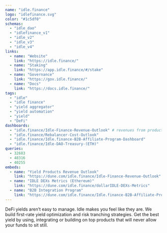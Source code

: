 ```yaml
---
name: "idle.finance"
logo: "idlefinance.svg"
color: "#1c5df0"
schemas:
  - "idle_dao"
  - "idlefinance_v1"
  - "idle_v2"
  - "idle_v3"
  - "idle_v4"
links:
  - name: "Website"
    link: "https://idle.finance/"
  - name: "Staking"
    link: "https://app.idle.finance/#/stake"
  - name: "Governance"
    link: "https://gov.idle.finance/"
  - name: "Docs"
    link: "https://docs.idle.finance/"
tags:
  - "idle"
  - "idle finance"
  - "yield aggregator"
  - "yield automation"
  - "yield"
  - "DeFi"
dashboards:
  - "idle.finance/Idle-Finance-Revenue-Outlook" # revenues from products
  - "idle.finance/Rebalancer-Cost-Outlook"
  - "idle.finance/Idle.finance-B2B-Affiliate-Program-Dashboard"
  - "idle.finance/Idle-DAO-Treasury-(ETH)"
queries:
  - 32683
  - 48316
  - 40255
embeds:
  - name: "Yield Products Revenue Outlook"
    link: "https://dune.com/idle.finance/Idle-Finance-Revenue-Outlook"
  - name: "IDLE DEXs Metrics (Ethereum)"
    link: "https://dune.com/idle.finance/dollarIDLE-DEXs-Metrics"
  - name: "B2B Integration Program"
    link: "https://dune.com/idle.finance/Idle.finance-B2B-Affiliate-Program-Dashboard"
---
```


DeFi yields aren’t easy to manage. Idle makes you feel like they are. We build first-rate yield optimization and risk tranching strategies. Get the best yield by using, integrating or building on top products that will never allow your funds to sit still.